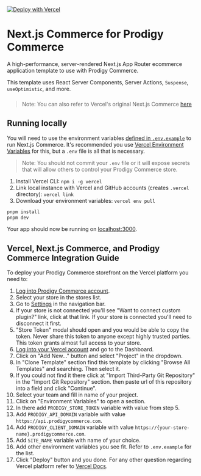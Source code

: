 [![Deploy with Vercel](https://vercel.com/button)](https://vercel.com/new/clone?repository-url=https%3A%2F%2Fgithub.com%2Fprodigycommerce%2Fnextjs-commerce&project-name=commerce&repo-name=commerce&demo-title=Next.js%20Commerce&env=COMPANY_NAME,PRODIGY_API_DOMAIN,PRODIGY_STORE_TOKEN,SITE_NAME,TWITTER_CREATOR,TWITTER_SITE)

# Next.js Commerce for Prodigy Commerce

A high-performance, server-rendered Next.js App Router ecommerce application template to use with Prodigy Commerce.

This template uses React Server Components, Server Actions, `Suspense`, `useOptimistic`, and more.

<h3 id="v1-note"></h3>

> Note: You can also refer to Vercel's original Next.js Commerce [here](https://github.com/vercel/commerce/tree/v1)

## Running locally

You will need to use the environment variables [defined in `.env.example`](.env.example) to run Next.js Commerce. It's recommended you use [Vercel Environment Variables](https://vercel.com/docs/concepts/projects/environment-variables) for this, but a `.env` file is all that is necessary.

> Note: You should not commit your `.env` file or it will expose secrets that will allow others to control your Prodigy Commerce store.

1. Install Vercel CLI: `npm i -g vercel`
2. Link local instance with Vercel and GitHub accounts (creates `.vercel` directory): `vercel link`
3. Download your environment variables: `vercel env pull`

```bash
pnpm install
pnpm dev
```

Your app should now be running on [localhost:3000](http://localhost:3000/).

## Vercel, Next.js Commerce, and Prodigy Commerce Integration Guide

To deploy your Prodigy Commerce storefront on the Vercel platform you need to:
1. [Log into Prodigy Commerce account](https://app.prodigycommerce.com/login).
2. Select your store in the stores list.
3. Go to [Settings](https://pdemo.prodigycommerce.com/settings) in the navigation bar.
4. If your store is not connected you'll see "Want to connect custom plugin?" link, click at that link. If your store is connected you'll need to disconnect it first.
5. "Store Token" modal should open and you would be able to copy the token. Never share this token to anyone except highly trusted parties. This token grants almost full access to your store.
6. [Log into your Vercel account](https://vercel.com) and go to the Dashboard.
7. Click on "Add New..." button and select "Project" in the dropdown.
8. In "Clone Template" section find this template by clicking "Browse All Templates" and searching. Then select it.
9. If you could not find it there click at "Import Third-Party Git Repository" in the "Import Git Repository" section. then paste url of this repository into a field and click "Continue".
10. Select your team and fill in name of your project.
11. Click on "Environment Variables" to open a section.
12. In there add `PRODIGY_STORE_TOKEN` variable with value from step 5.
13. Add `PRODIGY_API_DOMAIN` variable with value `https://api.prodigycommerce.com`.
14. Add `PRODIGY_CLIENT_DOMAIN` variable with value `https://{your-store-name}.prodigycommerce.com`.
15. Add `SITE_NAME` variable with name of your choice.
16. Add other environment variables you see fit. Refer to `.env.example` for the list.
17. Click "Deploy" button and you done. For any other question regarding Vercel platform refer to [Vercel Docs](https://vercel.com/docs).
